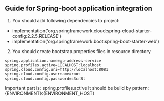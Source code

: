 Guide for Spring-boot application integration
---

1. You should add following dependencies to project:
- 	implementation('org.springframework.cloud:spring-cloud-starter-config:2.2.5.RELEASE')
-  	implementation('org.springframework.boot:spring-boot-starter-web')

2. You should create bootstrap.properties files in resource directory
```
spring.application.name=gp-address-service
spring.profiles.active=LOCALHOST:localhost
spring.cloud.config.uri=http://localhost:8081
spring.cloud.config.username=root
spring.cloud.config.password=s3cr3t
```
Important part is: spring.profiles.active
It should be build by pattern:
{ENVIRONMENT}:{ENVIRONMENT_HOST}